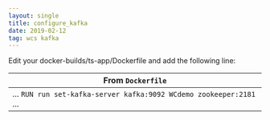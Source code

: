 ```yaml
---
layout: single
title: configure_kafka
date: 2019-02-12
tag: wcs kafka
---
```


Edit your docker-builds/ts-app/Dockerfile and add the following line:

| From `Dockerfile` |
| --------------- |
| ... `RUN run set-kafka-server kafka:9092 WCdemo zookeeper:2181` ... |
